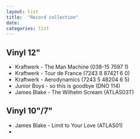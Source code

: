 ```yaml
---
layout: list
title:  "Record collection"
date:   
categories: list
---
```

## Vinyl 12"
* Kraftwerk - The Man Machine (038-15 7597 1)
* Kraftwerk - Tour de France (7243 8 87421 6 0)
* Kraftwerk - Aerodynamics (7243 5 48204 6 5)
* Junior Boys - so this is goodbye (DNO 114)
* James Blake - The Wilhelm Scream (ATLAS03T)

## Vinyl 10"/7"
* James Blake - Limit to Your Love (ATLAS01)
* 
